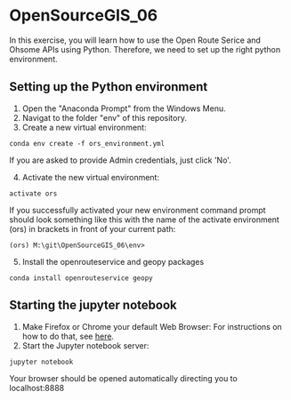# OpenSourceGIS_06

In this exercise, you will learn how to use the Open Route Serice and Ohsome APIs using Python. Therefore, we need to set up the right python environment.  

## Setting up the Python environment

1. Open the "Anaconda Prompt" from the Windows Menu. 
2. Navigat to the folder "env" of this repository. 
3. Create a new virtual environment: 

  `conda env create -f ors_environment.yml`
  
  If you are asked to provide Admin credentials, just click 'No'.
  
4. Activate the new virtual environment:

  `activate ors`
  
  If you successfully activated your new environment command prompt should look something like this with the name of the activate environment (ors) in brackets in front of your current path: 
  
`(ors) M:\git\OpenSourceGIS_06\env>`

5. Install the openrouteservice and geopy packages

  `conda install openrouteservice geopy`
  
## Starting the jupyter notebook 

1. Make Firefox or Chrome your default Web Browser: For instructions on how to do that, see [here](https://support.microsoft.com/en-ca/help/4028606/windows-10-change-your-default-browser).
2. Start the Jupyter notebook server:

  `jupyter notebook`
  
Your browser should be opened automatically directing you to localhost:8888
